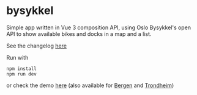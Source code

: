 # bysykkel

Simple app written in Vue 3 composition API, using Oslo Bysykkel's open API to show available bikes and docks in a map and a list. 

See the changelog [here](CHANGELOG.md)

Run with
```
npm install 
npm run dev
```

or check the demo [here](https://pndapetz.im/bysykkel/) (also available for [Bergen](https://pndapetz.im/bysykkel/?source=bergen) and [Trondheim](https://pndapetz.im/bysykkel/?source=trondheim))